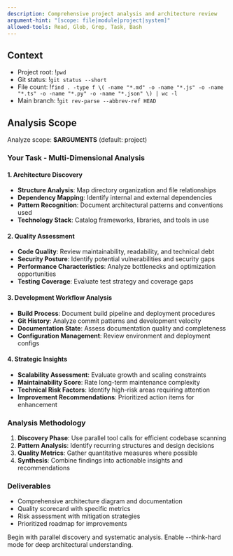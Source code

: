 ```yaml
---
description: Comprehensive project analysis and architecture review
argument-hint: "[scope: file|module|project|system]"
allowed-tools: Read, Glob, Grep, Task, Bash
---
```


## Context
- Project root: !`pwd`
- Git status: !`git status --short`
- File count: !`find . -type f \( -name "*.md" -o -name "*.js" -o -name "*.ts" -o -name "*.py" -o -name "*.json" \) | wc -l`
- Main branch: !`git rev-parse --abbrev-ref HEAD`

## Analysis Scope
Analyze scope: **$ARGUMENTS** (default: project)

### Your Task - Multi-Dimensional Analysis

#### 1. Architecture Discovery
- **Structure Analysis**: Map directory organization and file relationships
- **Dependency Mapping**: Identify internal and external dependencies  
- **Pattern Recognition**: Document architectural patterns and conventions used
- **Technology Stack**: Catalog frameworks, libraries, and tools in use

#### 2. Quality Assessment  
- **Code Quality**: Review maintainability, readability, and technical debt
- **Security Posture**: Identify potential vulnerabilities and security gaps
- **Performance Characteristics**: Analyze bottlenecks and optimization opportunities
- **Testing Coverage**: Evaluate test strategy and coverage gaps

#### 3. Development Workflow Analysis
- **Build Process**: Document build pipeline and deployment procedures
- **Git History**: Analyze commit patterns and development velocity
- **Documentation State**: Assess documentation quality and completeness
- **Configuration Management**: Review environment and deployment configs

#### 4. Strategic Insights
- **Scalability Assessment**: Evaluate growth and scaling constraints
- **Maintainability Score**: Rate long-term maintenance complexity
- **Technical Risk Factors**: Identify high-risk areas requiring attention
- **Improvement Recommendations**: Prioritized action items for enhancement

### Analysis Methodology
1. **Discovery Phase**: Use parallel tool calls for efficient codebase scanning
2. **Pattern Analysis**: Identify recurring structures and design decisions
3. **Quality Metrics**: Gather quantitative measures where possible
4. **Synthesis**: Combine findings into actionable insights and recommendations

### Deliverables
- Comprehensive architecture diagram and documentation
- Quality scorecard with specific metrics
- Risk assessment with mitigation strategies  
- Prioritized roadmap for improvements

Begin with parallel discovery and systematic analysis. Enable --think-hard mode for deep architectural understanding.
